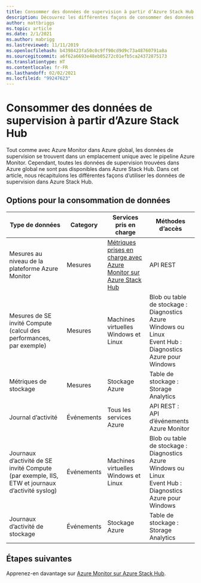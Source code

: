 ```yaml
---
title: Consommer des données de supervision à partir d’Azure Stack Hub
description: Découvrez les différentes façons de consommer des données de supervision à partir d’Azure Stack Hub.
author: mattbriggs
ms.topic: article
ms.date: 2/1/2021
ms.author: mabrigg
ms.lastreviewed: 11/11/2019
ms.openlocfilehash: b4398423fa50c0c9ff90cd9d9c73a48760791a8a
ms.sourcegitcommit: a6f62a6693e48eb05272c01efb5ca24372875173
ms.translationtype: HT
ms.contentlocale: fr-FR
ms.lasthandoff: 02/02/2021
ms.locfileid: "99247623"
---
```

# <a name="consume-monitoring-data-from-azure-stack-hub"></a>Consommer des données de supervision à partir d’Azure Stack Hub

Tout comme avec Azure Monitor dans Azure global, les données de supervision se trouvent dans un emplacement unique avec le pipeline Azure Monitor. Cependant, toutes les données de supervision trouvées dans Azure global ne sont pas disponibles dans Azure Stack Hub. Dans cet article, nous récapitulons les différentes façons d’utiliser les données de supervision dans Azure Stack Hub.
 
## <a name="options-for-data-consumption"></a>Options pour la consommation de données

| Type de données | Category | Services pris en charge | Méthodes d’accès |
|-------------------------------------------------------------|----------|------------------------------------------------------------------------|----------------------------------------------------------------------------------------------------|
| Mesures au niveau de la plateforme Azure Monitor | Mesures | [Métriques prises en charge avec Azure Monitor sur Azure Stack Hub](azure-stack-metrics-supported.md) | API REST |
| Mesures de SE invité Compute (calcul des performances, par exemple) | Mesures | Machines virtuelles Windows et Linux | Blob ou table de stockage :<br>Diagnostics Azure Windows ou Linux <br>Event Hub :<br>Diagnostics Azure pour Windows |
| Métriques de stockage | Mesures | Stockage Azure | Table de stockage :<br>Storage Analytics |
| Journal d’activité | Événements | Tous les services Azure | API REST :<br>API d’événements Azure Monitor |
| Journaux d’activité de SE invité Compute (par exemple, IIS, ETW et journaux d’activité syslog) | Événements | Machines virtuelles Windows et Linux | Blob ou table de stockage :<br>Diagnostics Azure Windows ou Linux <br>Event Hub :<br>Diagnostics Azure pour Windows |
| Journaux d’activité de stockage | Événements | Stockage Azure | Table de stockage :<br>Storage Analytics |

## <a name="next-steps"></a>Étapes suivantes

Apprenez-en davantage sur [Azure Monitor sur Azure Stack Hub](azure-stack-metrics-azure-data.md).
